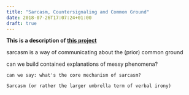 ```yaml
---
title: "Sarcasm, Countersignaling and Common Ground"
date: 2018-07-26T17:07:24+01:00
draft: true
---
```


**This is a description of [this project](/docs/irony.pdf)**


sarcasm is a way of communicating about the (prior) common ground

can we build contained explanations of messy phenomena?

	can we say: what's the core mechanism of sarcasm?

	Sarcasm (or rather the larger umbrella term of verbal irony)
